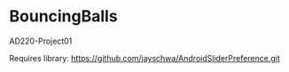 BouncingBalls
=============

AD220-Project01

Requires library: https://github.com/jayschwa/AndroidSliderPreference.git
